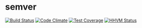 # semver

[![Build Status](https://travis-ci.org/REZ1DENT3/semver.svg?branch=master)](https://travis-ci.org/REZ1DENT3/semver)
[![Code Climate](https://codeclimate.com/github/REZ1DENT3/semver/badges/gpa.svg)](https://codeclimate.com/github/REZ1DENT3/semver)
[![Test Coverage](https://codeclimate.com/github/REZ1DENT3/semver/badges/coverage.svg)](https://codeclimate.com/github/REZ1DENT3/semver/coverage)
[![HHVM Status](http://hhvm.h4cc.de/badge/deimos/semver.svg)](http://hhvm.h4cc.de/package/deimos/semver)
